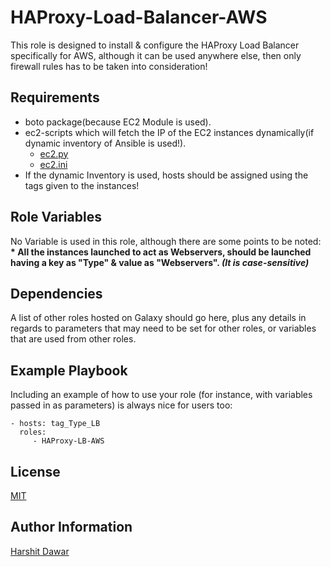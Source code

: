 HAProxy-Load-Balancer-AWS
=========

This role is designed to install & configure the HAProxy Load Balancer specifically for AWS, although it can be used anywhere else, then only firewall rules has to be taken into consideration!

Requirements
------------

* boto package(because EC2 Module is used).
* ec2-scripts which will fetch the IP of the EC2 instances dynamically(if dynamic inventory of Ansible is used!).
    * [ec2.py](https://github.com/HarshitDawar55/Ansible/blob/master/Dynamic-Inventory/ec2.py)
    * [ec2.ini](https://github.com/HarshitDawar55/Ansible/blob/master/Dynamic-Inventory/ec2.in)
* If the dynamic Inventory is used, hosts should be assigned using the tags given to the instances! 

Role Variables
--------------

No Variable is used in this role, although there are some points to be noted:
<br />
<b>*  All the instances launched to act as Webservers, should be launched having a key as "Type" & value as "Webservers". <i>(It is case-sensitive)</i> </b>

Dependencies
------------

A list of other roles hosted on Galaxy should go here, plus any details in regards to parameters that may need to be set for other roles, or variables that are used from other roles.

Example Playbook
----------------

Including an example of how to use your role (for instance, with variables passed in as parameters) is always nice for users too:

    - hosts: tag_Type_LB
      roles:
         - HAProxy-LB-AWS

License
-------

[MIT](https://github.com/HarshitDawar55/HAProxy-Load-Balancer-AWS/blob/master/LICENSE)

Author Information
------------------

[Harshit Dawar](https://www.linkedin.com/in/harshitdawar)
